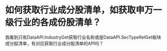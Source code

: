 # 如何获取行业成分股清单，如获取申万一级行业的各成份股清单？

我看到只有DataAPI.IndustryGet获取行业名称或是DataAPI.SecTypeRelGet板块成分股清单，有对应获取行业成分股清单的API吗？